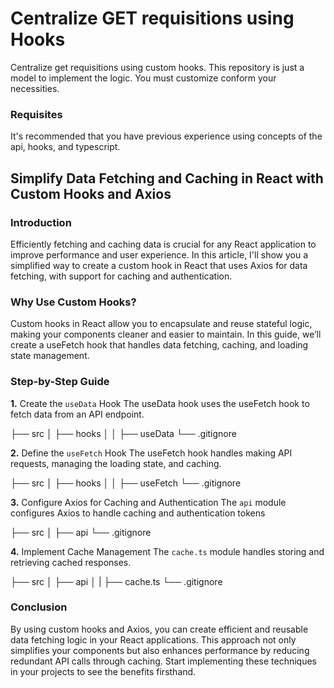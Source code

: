 # Centralize GET requisitions using Hooks

Centralize get requisitions using custom hooks. This repository is just a model to implement the logic. You must customize conform your necessities.

### Requisites

It's recommended that you have previous experience using concepts of the api, hooks, and typescript.

## Simplify Data Fetching and Caching in React with Custom Hooks and Axios

### Introduction

Efficiently fetching and caching data is crucial for any React application to improve performance and user experience. In this article, I'll show you a simplified way to create a custom hook in React that uses Axios for data fetching, with support for caching and authentication.

### Why Use Custom Hooks?

Custom hooks in React allow you to encapsulate and reuse stateful logic, making your components cleaner and easier to maintain. In this guide, we’ll create a useFetch hook that handles data fetching, caching, and loading state management.

### Step-by-Step Guide

**1.** Create the `useData` Hook
The useData hook uses the useFetch hook to fetch data from an API endpoint.

├── src
│ ├── hooks
│ │ ├── useData
└── .gitignore

**2.** Define the `useFetch` Hook
The useFetch hook handles making API requests, managing the loading state, and caching.

├── src
│ ├── hooks
│ │ ├── useFetch
└── .gitignore

**3.** Configure Axios for Caching and Authentication
The `api` module configures Axios to handle caching and authentication tokens

├── src
│ ├── api
└── .gitignore

**4.** Implement Cache Management
The `cache.ts` module handles storing and retrieving cached responses.

├── src
│ ├── api
│ | ├── cache.ts
└── .gitignore

### Conclusion

By using custom hooks and Axios, you can create efficient and reusable data fetching logic in your React applications. This approach not only simplifies your components but also enhances performance by reducing redundant API calls through caching. Start implementing these techniques in your projects to see the benefits firsthand.
